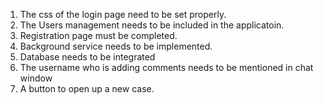 1. The css of the login page need to be set properly.
2. The Users management needs to be included in the applicatoin.
3. Registration page must be completed.
4. Background service needs to be implemented.
5. Database needs to be integrated
6. The username who is adding comments needs to be mentioned in chat window
7. A button to open up a new case.
